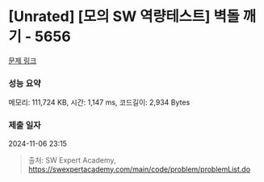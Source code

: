 # [Unrated] [모의 SW 역량테스트] 벽돌 깨기 - 5656 

[문제 링크](https://swexpertacademy.com/main/code/problem/problemDetail.do?contestProbId=AWXRQm6qfL0DFAUo) 

### 성능 요약

메모리: 111,724 KB, 시간: 1,147 ms, 코드길이: 2,934 Bytes

### 제출 일자

2024-11-06 23:15



> 출처: SW Expert Academy, https://swexpertacademy.com/main/code/problem/problemList.do